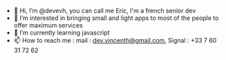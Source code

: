 - 👋 Hi, I’m @devevh, you can call me Eric, I'm a french senior dev
- 👀 I’m interested in bringing small and light apps to most of the people to offer maximum services
- 🌱 I’m currently learning javascript
- 📫 How to reach me : mail : dev.vincenth@gmail.com, Signal : +33 7 60 31 72 62

<!---
devevh/devevh is a ✨ special ✨ repository because its `README.md` (this file) appears on your GitHub profile.
You can click the Preview link to take a look at your changes.
--->
